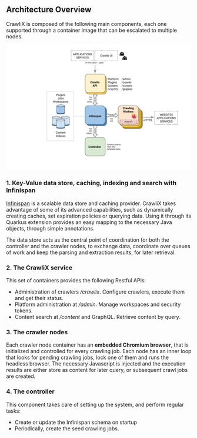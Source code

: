 ## Architecture Overview

CrawliX is composed of the following main components, each one supported through a container image that can be escalated to multiple nodes.

![CrawliX architecture overview](images/arch-overview.png)

### 1. Key-Value data store, caching, indexing and search with Infinispan ###
[Infinispan](https://infinispan.org) is a scalable data store and caching provider. CrawliX takes advantage of some of its advanced capabilities,
such as dynamically creating caches, set expiration policies or querying data.
Using it through its Quarkus extension provides an easy mapping to the necessary Java objects, through simple annotations.

The data store acts as the central point of coordination for both the controller and the crawler nodes, to exchange data,
coordinate over queues of work and keep the parsing and extraction results, for later retrieval.

### 2. The CrawliX service ###
This set of containers provides the following Restful APIs:

- Administration of crawlers */crawlix*. Configure crawlers, execute them and get their status.
- Platform administration at */admin*. Manage workspaces and security tokens.
- Content search at */content* and GraphQL. Retrieve content by query.

### 3. The crawler nodes ###
Each crawler node container has an **embedded Chromium browser**, that is initialized and controlled for every crawling job. Each node
has an inner loop that looks for pending crawling jobs, lock one of them and runs the headless browser. The necessary
Javascript is injected and the execution results are either store as content for later query, or subsequent crawl jobs are created.

### 4. The controller ###
This component takes care of setting up the system, and perform regular tasks:
- Create or update the Infinispan schema on startup
- Periodically, create the seed crawling jobs.

